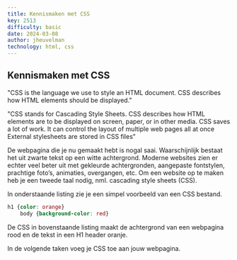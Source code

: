 ```yaml
---
title: Kennismaken met CSS
key: 2513
difficulty: basic
date: 2024-03-08
author: jheuvelman
technology: html, css
---
```


## Kennismaken met CSS

"CSS is the language we use to style an HTML document. CSS describes how
HTML elements should be displayed." 

"CSS stands for Cascading Style Sheets. CSS describes how HTML elements
are to be displayed on screen, paper, or in other media. CSS saves a lot
of work. It can control the layout of multiple web pages all at once
External stylesheets are stored in CSS files" 

De webpagina die je nu gemaakt hebt is nogal saai. Waarschijnlijk
bestaat het uit zwarte tekst op een witte achtergrond. Moderne websites
zien er echter veel beter uit met gekleurde achtergronden, aangepaste
fontstylen, prachtige foto’s, animaties, overgangen, etc. Om een website
op te maken heb je een tweede taal nodig, nml. cascading style sheets
(CSS).

In onderstaande listing zie je een simpel voorbeeld van een CSS bestand.

``` css
h1 {color: orange}
    body {background-color: red}
```

De CSS in bovenstaande listing maakt de achtergrond van een
webpagina rood en de tekst in een H1 header oranje.

In de volgende taken voeg je CSS toe aan jouw webpagina.